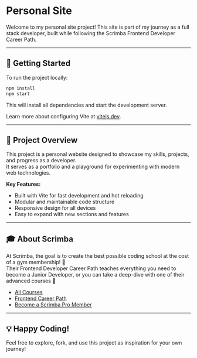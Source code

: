# Personal Site

Welcome to my personal site project! This site is part of my journey as a full stack developer, built while following the Scrimba Frontend Developer Career Path.

---

## 🚀 Getting Started

To run the project locally:

```bash
npm install
npm start
```

This will install all dependencies and start the development server.

Learn more about configuring Vite at [vitejs.dev](https://vitejs.dev/).

---

## 📝 Project Overview

This project is a personal website designed to showcase my skills, projects, and progress as a developer.  
It serves as a portfolio and a playground for experimenting with modern web technologies.

**Key Features:**
- Built with Vite for fast development and hot reloading
- Modular and maintainable code structure
- Responsive design for all devices
- Easy to expand with new sections and features

---

## 🎓 About Scrimba

At Scrimba, the goal is to create the best possible coding school at the cost of a gym membership! 💜  
Their Frontend Developer Career Path teaches everything you need to become a Junior Developer, or you can take a deep-dive with one of their advanced courses 🚀

- [All Courses](https://scrimba.com/allcourses)
- [Frontend Career Path](https://scrimba.com/learn/frontend)
- [Become a Scrimba Pro Member](https://scrimba.com/pricing)

---

## 💡 Happy Coding!

Feel free to explore, fork, and use this project as inspiration for your own journey!